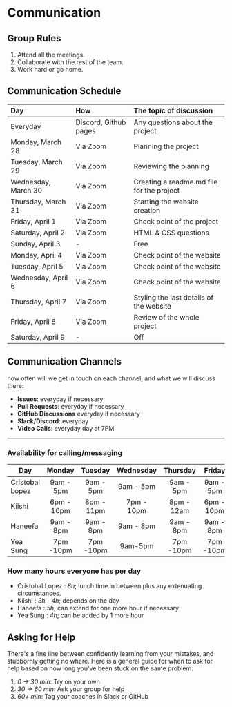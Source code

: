 ﻿# Communication

## Group Rules

<!-- any general rules you'd like to set for your group? -->

1. Attend all the meetings.
2. Collaborate with the rest of the team.
3. Work hard or go home.

## Communication Schedule

| Day                 | How                   | The topic of discussion                   |
| :------------------ | :-------------------- | :---------------------------------------- |
| Everyday            | Discord, Github pages | Any questions about the project           |
| Monday, March 28    | Via Zoom              | Planning the project                      |
| Tuesday, March 29   | Via Zoom              | Reviewing the planning                    |
| Wednesday, March 30 | Via Zoom              | Creating a readme.md file for the project |
| Thursday, March 31  | Via Zoom              | Starting the website creation             |
| Friday, April 1     | Via Zoom              | Check point of the project                |
| Saturday, April 2   | Via Zoom              | HTML & CSS questions                      |
| Sunday, April 3     | -                     | Free                                      |
| Monday, April 4     | Via Zoom              | Check point of the website                |
| Tuesday, April 5    | Via Zoom              | Check point of the website                |
| Wednesday, April 6  | Via Zoom              | Check point of the website                |
| Thursday, April 7   | Via Zoom              | Styling the last details of the website   |
| Friday, April 8     | Via Zoom              | Review of the whole project               |
| Saturday, April 9   | -                     | Off                                       |

## Communication Channels

how often will we get in touch on each channel, and what we will discuss there:

- **Issues**: everyday if necessary
- **Pull Requests**: everyday if necessary
- **GitHub Discussions** everyday if necessary
- **Slack/Discord**: everyday
- **Video Calls**: everyday day at 7PM

---

### Availability for calling/messaging

| Day             |   Monday   |  Tuesday   | Wednesday  |  Thursday  |   Friday   | Saturday  |   Sunday   |
| --------------- | :--------: | :--------: | :--------: | :--------: | :--------: | :-------: | :--------: |
| Cristobal Lopez | 9am - 5pm  | 9am - 5pm  | 9am - 5pm  | 9am - 5pm  | 9am - 5pm  | 9am - 5pm |    off     |
| Kiishi          | 6pm - 10pm | 8pm - 11pm | 7pm - 10pm | 8pm - 12am | 6pm - 10pm | 1pm - 9pm | 7pm - 9pm  |
| Haneefa         | 9am - 8pm  | 9am - 8pm  | 9am - 8pm  | 9am - 8pm  | 9am - 8pm  |    off    | 12pm - 4pm |
| Yea Sung        | 7pm -10pm  | 7pm -10pm  |  9am-5pm   | 7pm -10pm  | 7pm -10pm  | 7pm -10pm | 7pm -10pm  |

### How many hours everyone has per day

- Cristobal Lopez : _8h_; lunch time in between plus any extenuating
  circumstances.
- Kiishi : _3h - 4h_; depends on the day
- Haneefa : _5h_; can extend for one more hour if necessary
- Yea Sung : _4h_; can be added by 1 more hour

## Asking for Help

There's a fine line between confidently learning from your mistakes, and
stubbornly getting no where. Here is a general guide for when to ask for help
based on how long you've been stuck on the same problem:

1. _0 -> 30 min_: Try on your own
2. _30 -> 60 min_: Ask your group for help
3. _60+ min_: Tag your coaches in Slack or GitHub
